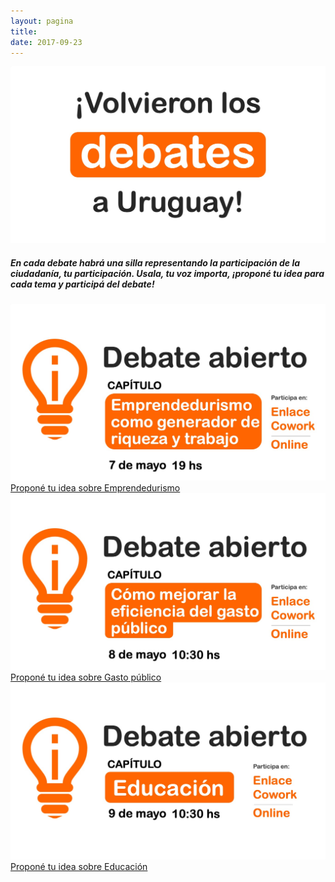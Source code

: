 ```yaml
---
layout: pagina
title: 
date: 2017-09-23
---
```


<div class="row">
  <div class="col-md-3"></div>
  <div class="col-md-6">
    <img src="/img/debates/debate_portada.jpeg" class="img-responsive">
  </div>
  <div class="col-md-3"></div>
</div>

<div class="row">
  <div class="col-md-2"></div>
  <div class="col-md-8 text-center">
    <h5>En cada debate habrá una silla representando la participación de la ciudadanía, tu participación. Usala, tu voz importa, ¡proponé tu idea para cada tema y participá del debate!</h5>
  </div>
  <div class="col-md-2"></div>
</div>

<div class="row">
  <div class="col-md-6 text-center">
    <img src="/img/debates/debate_emprendedurismo.jpeg" class="img-responsive">
    <a href="https://digo.mivoz.uy/new-topic?category=Emprendedurismo&title=Escribe+un+t%C3%ADtulo+aqu%C3%AD+y+escribe+tu+idea+debajo" class="btn btn-info">
      Proponé tu idea sobre Emprendedurismo
    </a>
  </div>
  <div class="col-md-6 text-center">
    <img src="/img/debates/debate_gasto_publico.jpeg" class="img-responsive">
    <a href="https://digo.mivoz.uy/new-topic?category=Gestión+del+dinero+público&title=Escribe+un+t%C3%ADtulo+aqu%C3%AD+y+escribe+tu+idea+debajo" class="btn btn-info">
      Proponé tu idea sobre Gasto público
    </a>
  </div>
</div>

<div class="row">
  <div class="col-md-6 text-center">
    <img src="/img/debates/debate_educacion.jpeg" class="img-responsive">
    <a href="https://digo.mivoz.uy/new-topic?category=Educación&title=Escribe+un+t%C3%ADtulo+aqu%C3%AD+y+escribe+tu+idea+debajo" class="btn btn-info">
      Proponé tu idea sobre Educación
    </a>
  </div>
</div>